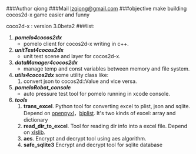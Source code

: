 ###Author
qiong
###Mail
lzqiong@gmail.com
###objective
make building cocos2d-x game easier and funny

coco2d-x : version 3.0beta2
###list:
1. ***pomelo4cocos2dx***
    * pomelo client for cocos2d-x writing in c++.
2. ***unitTest4cocos2dx***
	* unit test scene and layer for cocos2d-x.
3. ***dataManager4cocos2dx***
	* manage temp and const variables between memory and file system.
4. ***utils4cocos2dx*** some utility class like:
	1. convert json to cocos2d::Value and vice versa.
5. ***pomeloRobot_console***
	* auto pressure test tool for pomelo running in xcode console.
6. ***tools***
	1. **trans_excel**. Python tool for converting excel to plist, json and sqlite. Depend on [openpyxl](http://pythonhosted.org/openpyxl/)，[biplist](https://bitbucket.org/wooster/biplist). It's two kinds of excel: array and dictionary
	2. **read_dir_to_excel**. Tool for reading dir info into a excel file. Depend on [xlslib](xlslib.sourceforge.net).
	3. **aes**. Encrypt and decrypt tool using aes algorithm.
	4. **safe_sqlite3** Encrypt and decrypt tool for sqlite database
	